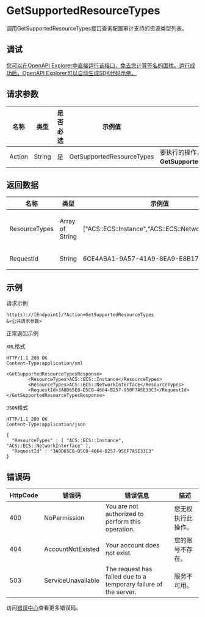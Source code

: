 # GetSupportedResourceTypes

调用GetSupportedResourceTypes接口查询配置审计支持的资源类型列表。

## 调试

[您可以在OpenAPI Explorer中直接运行该接口，免去您计算签名的困扰。运行成功后，OpenAPI Explorer可以自动生成SDK代码示例。](https://api.aliyun.com/#product=Config&api=GetSupportedResourceTypes&type=RPC&version=2019-01-08)

## 请求参数

|名称|类型|是否必选|示例值|描述|
|--|--|----|---|--|
|Action|String|是|GetSupportedResourceTypes|要执行的操作，取值：**GetSupportedResourceTypes**。 |

## 返回数据

|名称|类型|示例值|描述|
|--|--|---|--|
|ResourceTypes|Array of String|\["ACS::ECS::Instance","ACS::ECS::NetworkInterface"\]|资源类型列表。 |
|RequestId|String|6CE4ABA1-9A57-41A9-8EA9-E8B17D4671CD|请求ID。 |

## 示例

请求示例

```
http(s)://[Endpoint]/?Action=GetSupportedResourceTypes
&<公共请求参数>
```

正常返回示例

`XML`格式

```
HTTP/1.1 200 OK
Content-Type:application/xml

<GetSupportedResourceTypesResponse>
		<ResourceTypes>ACS::ECS::Instance</ResourceTypes>
		<ResourceTypes>ACS::ECS::NetworkInterface</ResourceTypes>
		<RequestId>3A0D65E8-D5C0-4664-B257-950F7A5E33C3</RequestId>
</GetSupportedResourceTypesResponse>
```

`JSON`格式

```
HTTP/1.1 200 OK
Content-Type:application/json

{
  "ResourceTypes" : [ "ACS::ECS::Instance", "ACS::ECS::NetworkInterface" ],
  "RequestId" : "3A0D65E8-D5C0-4664-B257-950F7A5E33C3"
}
```

## 错误码

|HttpCode|错误码|错误信息|描述|
|--------|---|----|--|
|400|NoPermission|You are not authorized to perform this operation.|您无权执行此操作。|
|404|AccountNotExisted|Your account does not exist.|您的账号不存在。|
|503|ServiceUnavailable|The request has failed due to a temporary failure of the server.|服务不可用。|

访问[错误中心](https://error-center.alibabacloud.com/status/product/Config)查看更多错误码。

